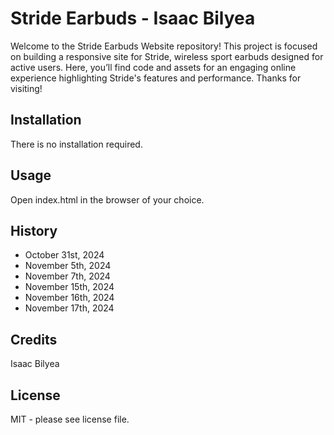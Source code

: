 # Stride Earbuds - Isaac Bilyea

Welcome to the Stride Earbuds Website repository! This project is focused on building a responsive site for Stride, wireless sport earbuds designed for active users. Here, you’ll find code and assets for an engaging online experience highlighting Stride's features and performance. Thanks for visiting!

## Installation

There is no installation required.

## Usage

Open index.html in the browser of your choice.

## History

- October 31st, 2024
- November 5th, 2024
- November 7th, 2024
- November 15th, 2024
- November 16th, 2024
- November 17th, 2024

## Credits

Isaac Bilyea

## License

MIT - please see license file.
